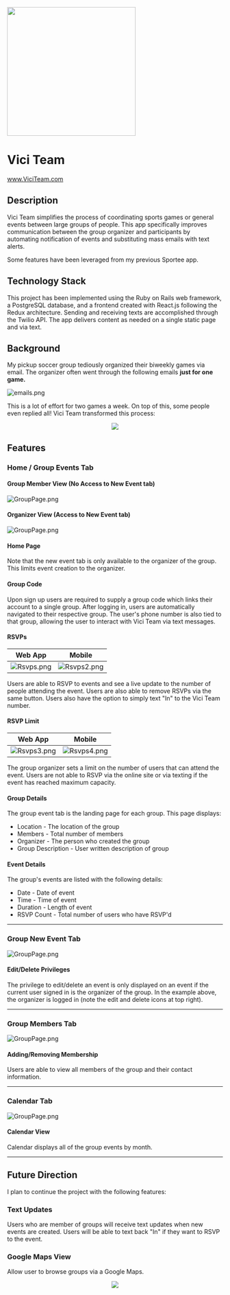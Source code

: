 <a href='www.viciteam.com'>
	<img src="http://res.cloudinary.com/ashcon/image/upload/v1475003658/vici/vici_team_final_2.png" width="300">
</a>

# Vici Team

www.ViciTeam.com

## Description

Vici Team simplifies the process of coordinating sports games or general events between large groups of people. This app specifically improves communication between the group organizer and participants by automating notification of events and substituting mass emails with text alerts.

Some features have been leveraged from my previous Sportee app.

## Technology Stack

This project has been implemented using the Ruby on Rails web framework, a PostgreSQL database, and a frontend created with React.js following the Redux architecture. Sending and receiving texts are accomplished through the Twilio API. The app delivers content as needed on a single static page and via text.

## Background

My pickup soccer group tediously organized their biweekly games via email. The organizer often went through the following emails **just for one game.**

![emails.png](http://res.cloudinary.com/ashcon/image/upload/v1475724667/vici/Emails.png)


This is a lot of effort for two games a week. On top of this, some people even replied all! Vici Team transformed this process:

<p align="center">
<img src="http://res.cloudinary.com/ashcon/image/upload/v1475728282/vici/eventconfirmationvici.gif">
</p>


## Features

### Home / Group Events Tab

#### Group Member View (No Access to New Event tab)
![GroupPage.png](http://res.cloudinary.com/ashcon/image/upload/v1475793915/vici/Screen_Shot_2016-10-06_at_3.42.58_PM.png)

#### Organizer View (Access to New Event tab)
![GroupPage.png](http://res.cloudinary.com/ashcon/image/upload/v1475793918/vici/Screen_Shot_2016-10-06_at_3.45.01_PM.png)

#### Home Page
Note that the new event tab is only available to the organizer of the group. This limits event creation to the organizer.

#### Group Code
Upon sign up users are required to supply a group code which links their account to a single group. After logging in, users are automatically navigated to their respective group. The user's phone number is also tied to that group, allowing the user to interact with Vici Team via text messages.

#### RSVPs

| Web App        | Mobile           |
| ------------- |:-------------:|
| ![Rsvps.png](http://res.cloudinary.com/ashcon/image/upload/v1475734088/vici/rsvp.gif)      | ![Rsvps2.png](http://res.cloudinary.com/ashcon/image/upload/v1475687748/vici/giphy.gif) |

Users are able to RSVP to events and see a live update to the number of people attending the event. Users are also able to remove RSVPs via the same button. Users also have the option to simply text "In" to the Vici Team number.

#### RSVP Limit

| Web App        | Mobile           |
| ------------- |:-------------:|
| ![Rsvps3.png](http://res.cloudinary.com/ashcon/image/upload/v1475773605/vici/maxrsvp2.gif)      | ![Rsvps4.png](http://res.cloudinary.com/ashcon/image/upload/c_scale,w_270/v1475734193/vici/IMG_2639.jpg) |


The group organizer sets a limit on the number of users that can attend the event. Users are not able to RSVP via the online site or via texting if the event has reached maximum capacity.


#### Group Details

The group event tab is the landing page for each group. This page displays: 
- Location - The location of the group
- Members - Total number of members
- Organizer - The person who created the group
- Group Description - User written description of group

#### Event Details

The group's events are listed with the following details:
- Date - Date of event
- Time - Time of event
- Duration - Length of event
- RSVP Count - Total number of users who have RSVP'd

__________

### Group New Event Tab

![GroupPage.png](http://res.cloudinary.com/ashcon/image/upload/v1475779606/vici/Editevent.gif)


#### Edit/Delete Privileges

The privilege to edit/delete an event is only displayed on an event if the current user signed in is the organizer of the group. In the example above, the organizer is logged in (note the edit and delete icons at top right).
__________

### Group Members Tab

![GroupPage.png](http://res.cloudinary.com/ashcon/image/upload/v1475791388/vici/Members.png)

#### Adding/Removing Membership

Users are able to view all members of the group and their contact information.
__________

### Calendar Tab

![GroupPage.png](http://res.cloudinary.com/ashcon/image/upload/v1475792720/vici/calendar.gif)

#### Calendar View

Calendar displays all of the group events by month. 

__________

## Future Direction

I plan to continue the project with the following features:

### Text Updates

Users who are member of groups will receive text updates when new events are created. Users will be able to text back "In" if they want to RSVP to the event.

### Google Maps View

Allow user to browse groups via a Google Maps.

<p align="center">
<img src="http://res.cloudinary.com/ashcon/image/upload/v1475730308/vici/giphy_2.gif">
</p>
